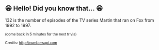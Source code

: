 ## :smile: Hello! Did you know that... :smile:
132 is the number of episodes of the TV series Martin that ran on Fox from 1992 to 1997.

<sup>(come back in 5 minutes for the next trivia)</sup>


<sup>Credits: http://numbersapi.com</sup>
